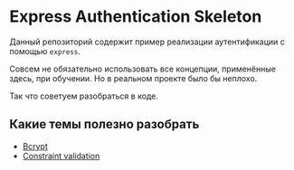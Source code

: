 # Express Authentication Skeleton

Данный репозиторий содержит пример реализации аутентификации с помощью `express`.

Совсем не обязательно использовать все концепции, применённые здесь, при обучении.
Но в реальном проекте было бы неплохо.

Так что советуем разобраться в коде.

## Какие темы полезно разобрать

* [Bcrypt](https://github.com/kelektiv/node.bcrypt.js)
* [Constraint validation](https://developer.mozilla.org/en-US/docs/Web/Guide/HTML/HTML5/Constraint_validation)
